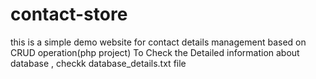 # contact-store
this is a simple demo website for contact details management based on CRUD operation(php project) 
To Check the Detailed information about database , checkk database_details.txt file 
